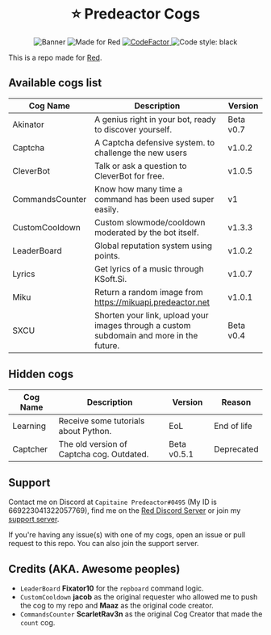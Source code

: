 <h1 align="center">⭐ Predeactor Cogs</h1>

<p align="center">
  <img src="https://repository-images.githubusercontent.com/245725383/9a2ea880-121e-11eb-92db-c3bdf6b825ec" alt="Banner">
  <img src="https://img.shields.io/badge/Made%20for-Red%20v3-red?logo=discord" alt="Made for Red">
  <a href="https://www.codefactor.io/repository/github/predeactor/predeactor-cogs">
    <img src="https://www.codefactor.io/repository/github/predeactor/predeactor-cogs/badge" alt="CodeFactor" />
  </a>
  <img src="https://img.shields.io/badge/code%20style-black-000000.svg" alt="Code style: black">
  <br>
</p>

This is a repo made for [Red](https://github.com/Cog-Creators/Red-DiscordBot).

## Available cogs list

| Cog Name                | Description                                                                              | Version   |
| ----------------------- | ---------------------------------------------------------------------------------------- | --------- |
| Akinator                | A genius right in your bot, ready to discover yourself.                                  | Beta v0.7 |
| Captcha                 | A Captcha defensive system. to challenge the new users                                   | v1.0.2    |
| CleverBot               | Talk or ask a question to CleverBot for free.                                            | v1.0.5    |
| CommandsCounter         | Know how many time a command has been used super easily.                                 | v1        |
| CustomCooldown          | Custom slowmode/cooldown moderated by the bot itself.                                    | v1.3.3    |
| LeaderBoard             | Global reputation system using points.                                                   | v1.0.2    |
| Lyrics                  | Get lyrics of a music through KSoft.Si.                                                  | v1.0.7    |
| Miku                    | Return a random image from https://mikuapi.predeactor.net                                | v1.0.1    |
| SXCU                    | Shorten your link, upload your images through a custom subdomain and more in the future. | Beta v0.4 |

## Hidden cogs

| Cog Name | Description                               | Version     | Reason      |
| -------- | ----------------------------------------- | ----------- | ----------- |
| Learning | Receive some tutorials about Python.      | EoL         | End of life |
| Captcher | The old version of Captcha cog. Outdated. | Beta v0.5.1 | Deprecated  |

## Support

Contact me on Discord at `Capitaine Predeactor#0495` (My ID is 669223041322057769), find me on the [Red Discord Server](https://discord.gg/red) or join my [support server](https://discord.gg/zg6ydua).

If you're having any issue(s) with one of my cogs, open an issue or pull request to this repo. You can also join the support server.

## Credits (AKA. Awesome peoples)

* `LeaderBoard` **Fixator10** for the `repboard` command logic.
* `CustomCooldown` **jacob** as the original requester who allowed me to push the cog to my repo and **Maaz** as the original code creator.
* `CommandsCounter` **ScarletRav3n** as the original Cog Creator that made the `count` cog.

